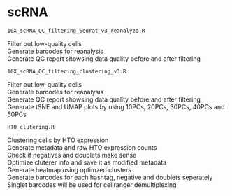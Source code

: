 # scRNA
	10X_scRNA_QC_filtering_Seurat_v3_reanalyze.R	
  Filter out low-quality cells  
  Generate barcodes for reanalysis  
  Generate QC report showsing data quality before and after filtering  
  

	10X_scRNA_QC_filtering_clustering_v3.R	
  Filter out low-quality cells  
  Generate barcodes for reanalysis  
  Generate QC report showsing data quality before and after filtering   
  Generate tSNE and UMAP plots by using 10PCs, 20PCs, 30PCs, 40PCs and 50PCs  

	HTO_clutering.R	
  Clustering cells by HTO expression  
  Generate metadata and raw HTO expression counts  
  Check if negatives and doublets make sense  
  Optimize cluterer info and save it as modified metadata  
  Generate heatmap using optimzed clusters  
  Generate barcodes for each hashtag, negative and doublets seperately  
  Singlet barcodes will be used for cellranger demultiplexing  

